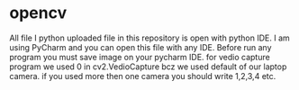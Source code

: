 # opencv
All file I python uploaded file in this repository is open with python IDE. I am using PyCharm and you can open this file with any IDE.
Before run any program you must save image on your pycharm IDE.
for vedio capture program we used 0 in cv2.VedioCapture bcz we used default of our laptop camera. if you used more then one camera you should write 1,2,3,4 etc.
